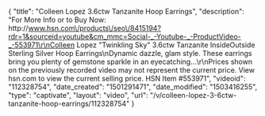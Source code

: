 {
    "title": "Colleen Lopez 3.6ctw Tanzanite Hoop Earrings",
    "description": "For More Info or to Buy Now: http:\/\/www.hsn.com\/products\/seo\/8415194?rdr=1&sourceid=youtube&cm_mmc=Social-_-Youtube-_-ProductVideo-_-553971\r\nColleen Lopez \"Twinkling Sky\" 3.6ctw Tanzanite InsideOutside Sterling Silver Hoop Earrings\nDynamic dazzle, glam style. These earrings bring you plenty of gemstone sparkle in an eyecatching...\r\nPrices shown on the previously recorded video may not represent the current price.  View hsn.com to view the current selling price. HSN Item #553971",
    "videoid": "112328754",
    "date_created": "1501291471",
    "date_modified": "1503416255",
    "type": "captivate",
    "layout": "video",
    "url": "\/v\/colleen-lopez-3-6ctw-tanzanite-hoop-earrings\/112328754"
}
